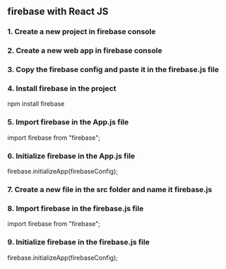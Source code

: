 ## firebase with React JS

### 1. Create a new project in firebase console

### 2. Create a new web app in firebase console

### 3. Copy the firebase config and paste it in the firebase.js file

### 4. Install firebase in the project

npm install firebase

### 5. Import firebase in the App.js file

import firebase from "firebase";

### 6. Initialize firebase in the App.js file

firebase.initializeApp(firebaseConfig);

### 7. Create a new file in the src folder and name it firebase.js

### 8. Import firebase in the firebase.js file

import firebase from "firebase";

### 9. Initialize firebase in the firebase.js file

firebase.initializeApp(firebaseConfig);


